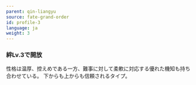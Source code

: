 ```yaml
---
parent: qin-liangyu
source: fate-grand-order
id: profile-3
language: ja
weight: 3
---
```


### 絆Lv.3で開放

性格は温厚、控えめである一方、難事に対して柔軟に対応する優れた機知も持ち合わせている。
下からも上からも信頼されるタイプ。
